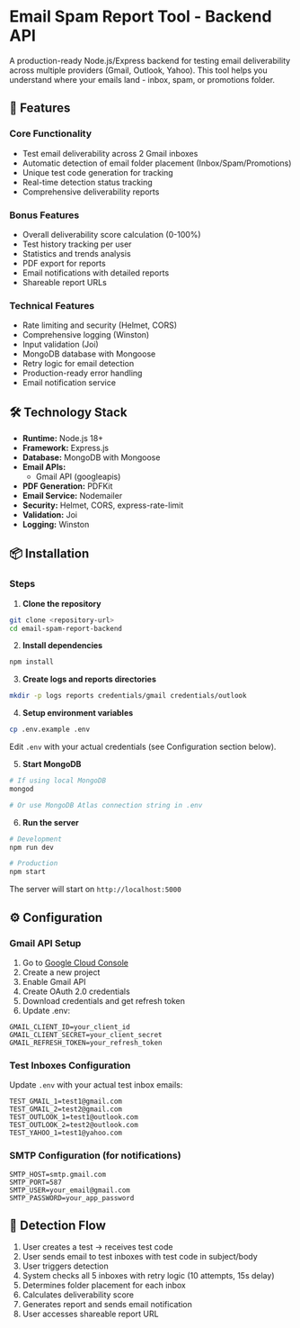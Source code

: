 # Email Spam Report Tool - Backend API

A production-ready Node.js/Express backend for testing email deliverability across multiple providers (Gmail, Outlook, Yahoo). This tool helps you understand where your emails land - inbox, spam, or promotions folder.

## 🚀 Features

### Core Functionality
- Test email deliverability across 2 Gmail inboxes 
- Automatic detection of email folder placement (Inbox/Spam/Promotions)
- Unique test code generation for tracking
- Real-time detection status tracking
- Comprehensive deliverability reports

### Bonus Features
- Overall deliverability score calculation (0-100%)
- Test history tracking per user
- Statistics and trends analysis
- PDF export for reports
- Email notifications with detailed reports
- Shareable report URLs

### Technical Features
- Rate limiting and security (Helmet, CORS)
- Comprehensive logging (Winston)
- Input validation (Joi)
- MongoDB database with Mongoose
- Retry logic for email detection
- Production-ready error handling
- Email notification service


## 🛠️ Technology Stack

- **Runtime:** Node.js 18+
- **Framework:** Express.js
- **Database:** MongoDB with Mongoose
- **Email APIs:** 
  - Gmail API (googleapis)
- **PDF Generation:** PDFKit
- **Email Service:** Nodemailer
- **Security:** Helmet, CORS, express-rate-limit
- **Validation:** Joi
- **Logging:** Winston

## 📦 Installation

### Steps

1. **Clone the repository**
```bash
git clone <repository-url>
cd email-spam-report-backend
```

2. **Install dependencies**
```bash
npm install
```

3. **Create logs and reports directories**
```bash
mkdir -p logs reports credentials/gmail credentials/outlook
```

4. **Setup environment variables**
```bash
cp .env.example .env
```

Edit `.env` with your actual credentials (see Configuration section below).

5. **Start MongoDB**
```bash
# If using local MongoDB
mongod

# Or use MongoDB Atlas connection string in .env
```

6. **Run the server**
```bash
# Development
npm run dev

# Production
npm start
```

The server will start on `http://localhost:5000`

## ⚙️ Configuration

### Gmail API Setup

1. Go to [Google Cloud Console](https://console.cloud.google.com/)
2. Create a new project
3. Enable Gmail API
4. Create OAuth 2.0 credentials
5. Download credentials and get refresh token
6. Update .env:
```env
GMAIL_CLIENT_ID=your_client_id
GMAIL_CLIENT_SECRET=your_client_secret
GMAIL_REFRESH_TOKEN=your_refresh_token
```

### Test Inboxes Configuration

Update `.env` with your actual test inbox emails:
```env
TEST_GMAIL_1=test1@gmail.com
TEST_GMAIL_2=test2@gmail.com
TEST_OUTLOOK_1=test1@outlook.com
TEST_OUTLOOK_2=test2@outlook.com
TEST_YAHOO_1=test1@yahoo.com
```

### SMTP Configuration (for notifications)

```env
SMTP_HOST=smtp.gmail.com
SMTP_PORT=587
SMTP_USER=your_email@gmail.com
SMTP_PASSWORD=your_app_password
```
## 🔄 Detection Flow

1. User creates a test → receives test code
2. User sends email to test inboxes with test code in subject/body
3. User triggers detection
4. System checks all 5 inboxes with retry logic (10 attempts, 15s delay)
5. Determines folder placement for each inbox
6. Calculates deliverability score
7. Generates report and sends email notification
8. User accesses shareable report URL
